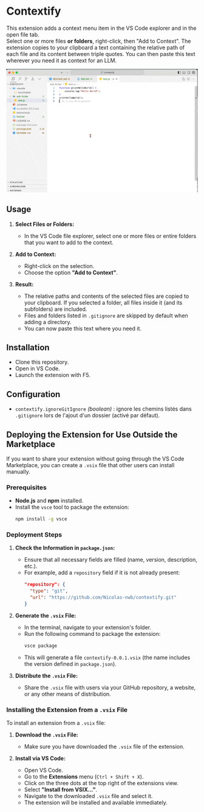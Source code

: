 # Contextify
This extension adds a context menu item in the VS Code explorer and in the open file tab.  
Select one or more files **or folders**, right-click, then "Add to Context".
The extension copies to your clipboard a text containing the relative path of each file and its content between triple quotes.
You can then paste this text wherever you need it as context for an LLM.

![usage example](https://raw.githubusercontent.com/Nicolas-nwb/contextify/main/assets/how-to-use.gif)

## Usage
1. **Select Files or Folders:**
   - In the VS Code file explorer, select one or more files or entire folders that you want to add to the context.

2. **Add to Context:**
   - Right-click on the selection.
   - Choose the option **"Add to Context"**.

3. **Result:**
   - The relative paths and contents of the selected files are copied to your clipboard. If you selected a folder, all files inside it (and its subfolders) are included.
   - Files and folders listed in `.gitignore` are skipped by default when adding a directory.
   - You can now paste this text where you need it.

## Installation
- Clone this repository.
- Open in VS Code.
- Launch the extension with F5.

## Configuration
- `contextify.ignoreGitIgnore` *(boolean)* : ignore les chemins listés dans `.gitignore` lors de l'ajout d'un dossier (activé par défaut).
## Deploying the Extension for Use Outside the Marketplace
If you want to share your extension without going through the VS Code Marketplace, you can create a `.vsix` file that other users can install manually.

### Prerequisites
- **Node.js** and **npm** installed.
- Install the `vsce` tool to package the extension:
  ```bash
  npm install -g vsce
  ```

### Deployment Steps
1. **Check the Information in `package.json`:**
   - Ensure that all necessary fields are filled (name, version, description, etc.).
   - For example, add a `repository` field if it is not already present:
     ```json
     "repository": {
       "type": "git",
       "url": "https://github.com/Nicolas-nwb/contextify.git"
     }
     ```

2. **Generate the `.vsix` File:**
   - In the terminal, navigate to your extension's folder.
   - Run the following command to package the extension:
     ```bash
     vsce package
     ```
   - This will generate a file `contextify-0.0.1.vsix` (the name includes the version defined in `package.json`).

3. **Distribute the `.vsix` File:**
   - Share the `.vsix` file with users via your GitHub repository, a website, or any other means of distribution.

### Installing the Extension from a `.vsix` File
To install an extension from a `.vsix` file:

1. **Download the `.vsix` File:**
   - Make sure you have downloaded the `.vsix` file of the extension.

2. **Install via VS Code:**
   - Open VS Code.
   - Go to the **Extensions** menu (`Ctrl + Shift + X`).
   - Click on the three dots at the top right of the extensions view.
   - Select **"Install from VSIX..."**.
   - Navigate to the downloaded `.vsix` file and select it.
   - The extension will be installed and available immediately.
